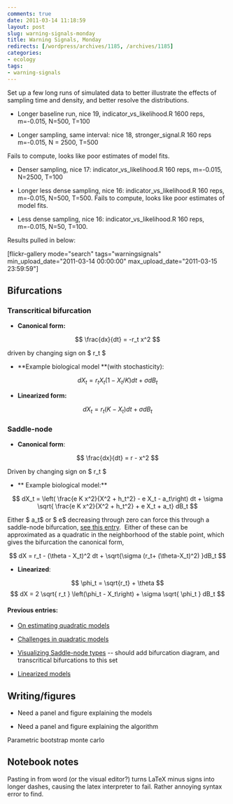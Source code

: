 ```yaml
---
comments: true
date: 2011-03-14 11:18:59
layout: post
slug: warning-signals-monday
title: Warning Signals, Monday
redirects: [/wordpress/archives/1185, /archives/1185]
categories:
- ecology
tags:
- warning-signals
---
```


Set up a few long runs of simulated data to better illustrate the effects of sampling time and density, and better resolve the distributions.



	
  * Longer baseline run, nice 19, indicator_vs_likelihood.R 1600 reps, m=-0.015, N=500, T=100

	
  * Longer sampling, same interval: nice 18, stronger_signal.R 160 reps m=-0.015, N = 2500, T=500

Fails to compute, looks like poor estimates of model fits.
	
  * Denser sampling, nice 17: indicator_vs_likelihood.R 160 reps, m=-0.015, N=2500, T=100

	
  * Longer less dense sampling, nice 16: indicator_vs_likelihood.R 160 reps, m=-0.015, N=500, T=500.  Fails to compute, looks like poor estimates of model fits.

	
  * Less dense sampling, nice 16: indicator_vs_likelihood.R 160 reps, m=-0.015, N=50, T=100.


Results pulled in below:

[flickr-gallery mode="search" tags="warningsignals" min_upload_date="2011-03-14 00:00:00" max_upload_date="2011-03-15 23:59:59"]


## Bifurcations




### Transcritical bifurcation





	
  * **Canonical form:**


$$ \frac{dx}{dt} = -r_t x^2 $$

driven by changing sign on $ r_t $

	
  * **Example biological model **(with stochasticity):


$$ dX_t = r_t X_t (1-X_t/K)dt + \sigma dB_t $$

	
  * **Linearized form:**


$$ dX_t = r_t  (K-X_t)dt + \sigma dB_t $$


### Saddle-node






	
  * **Canonical form**:


$$ \frac{dx}{dt} = r - x^2 $$

Driven by changing sign on $ r_t $

	
  * ** Example biological model:**


$$ dX_t = \left( \frac{e K x^2}{X^2 + h_t^2} - e X_t - a_t\right) dt +   \sigma \sqrt{ \frac{e K x^2}{X^2 + h_t^2} + e X_t + a_t} dB_t $$

Either $ a_t$ or $ e$ decreasing through zero can force this through a saddle-node bifurcation, [see this entry](http://www.carlboettiger.info/archives/108).  Either of these can be approximated as a quadratic in the neighborhood of the stable point, which gives the bifurcation the canonical form,

$$ dX = r_t - (\theta - X_t)^2 dt + \sqrt{\sigma (r_t+ (\theta-X_t)^2) }dB_t $$



	
  * **Linearized**:


$$ \phi_t = \sqrt{r_t} + \theta $$
$$ dX = 2 \sqrt{ r_t } \left(\phi_t - X_t\right)  + \sigma \sqrt{ \phi_t } dB_t $$


#### Previous entries:





	
  * [On estimating quadratic models](http://www.carlboettiger.info/archives/461)

	
  * [Challenges in quadratic models](http://www.carlboettiger.info/archives/452)

	
  * [Visualizing Saddle-node types](http://www.carlboettiger.info/archives/108) -- should add bifurcation diagram, and transcritical bifurcations to this set

	
  * [Linearized models](http://www.carlboettiger.info/archives/468)




## Writing/figures





	
  * Need a panel and figure explaining the models

	
  * Need a panel and figure explaining the algorithm


Parametric bootstrap monte carlo


## Notebook notes


Pasting in from word (or the visual editor?) turns LaTeX minus signs into longer dashes, causing the latex interpreter to fail.  Rather annoying syntax error to find.
